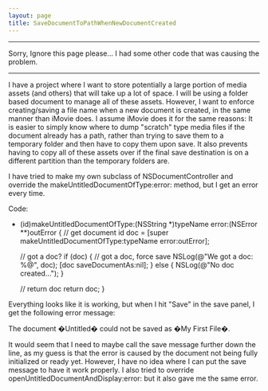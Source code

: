 ```yaml
---
layout: page
title: SaveDocumentToPathWhenNewDocumentCreated
---
```


----
Sorry, Ignore this page please...  I had some other code that was causing the problem.

----
I have a project where I want to store potentially a large portion of media assets (and others) that will take up a lot of space.  I will be using a folder based document to manage all of these assets.  However, I want to enforce creating/saving a file name when a new document is created, in the same manner than iMovie does.  I assume iMovie does it for the same reasons:  It is easier to simply know where to dump "scratch" type media files if the document already has a path, rather than trying to save them to a temporary folder and then have to copy them upon save.  It also prevents having to copy all of these assets over if the final save destination is on a different partition than the temporary folders are.

I have tried to make my own subclass of NSDocumentController and override the makeUntitledDocumentOfType:error: method, but I get an error every time.

Code:
    
- (id)makeUntitledDocumentOfType:(NSString *)typeName error:(NSError **)outError
{
    // get document
    id doc = [super makeUntitledDocumentOfType:typeName error:outError];
    
    // got a doc?
    if (doc) {
        // got a doc, force save
        NSLog(@"We got a doc: %@", doc);
        [doc saveDocumentAs:nil];
    } else {
        NSLog(@"No doc created...");
    }
    
    // return doc
    return doc;
}


Everything looks like it is working, but when I hit "Save" in the save panel, I get the following error message:

The document �Untitled� could not be saved as �My First File�.

It would seem that I need to maybe call the save message further down the line, as my guess is that the error is caused by the document not being fully initialized or ready yet.  However, I have no idea where I can put the save message to have it work properly.  I also tried to override openUntitledDocumentAndDisplay:error: but it also gave me the same error.

